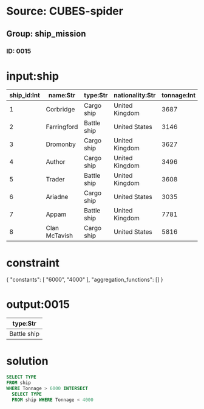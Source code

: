 # Source: CUBES-spider
## Group: ship_mission
### ID: 0015

# input:ship

| ship_id:Int | name:Str | type:Str | nationality:Str | tonnage:Int |
|---|---|---|---|---|
| 1 | Corbridge | Cargo ship | United Kingdom | 3687 |
| 2 | Farringford | Battle ship | United States | 3146 |
| 3 | Dromonby | Cargo ship | United Kingdom | 3627 |
| 4 | Author | Cargo ship | United Kingdom | 3496 |
| 5 | Trader | Battle ship | United Kingdom | 3608 |
| 6 | Ariadne | Cargo ship | United States | 3035 |
| 7 | Appam | Battle ship | United Kingdom | 7781 |
| 8 | Clan McTavish | Cargo ship | United States | 5816 |

# constraint

{
  "constants": [
    "6000",
    "4000"
  ],
  "aggregation_functions": []
}

# output:0015

| type:Str |
|---|
| Battle ship |

# solution

```sql
SELECT TYPE
FROM ship
WHERE Tonnage > 6000 INTERSECT
  SELECT TYPE
  FROM ship WHERE Tonnage < 4000
```
